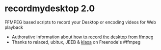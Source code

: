 # recordmydesktop 2.0

FFMPEG based scripts to record your Desktop or encoding videos for Web playback

* Authorative information about [how to record the desktop from ffmpeg](https://trac.ffmpeg.org/wiki/Capture/Desktop)
* Thanks to relaxed, ubitux, JEEB & [klaxa](https://gist.github.com/7dcccbd86fdcce3c4ced) on Freenode's #ffmpeg

